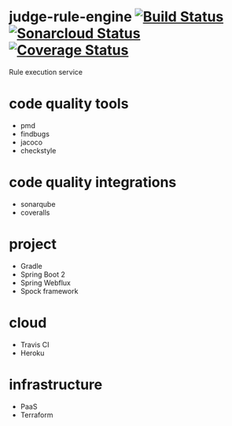 # judge-rule-engine [![Build Status](https://travis-ci.org/lapots/judge-rule-engine.svg?branch=master)](https://travis-ci.org/lapots/judge-rule-engine) [![Sonarcloud Status](https://sonarcloud.io/api/project_badges/measure?project=com.lapots.breed.judge:judge-rule-engine&metric=alert_status)](https://sonarcloud.io/dashboard?id=com.lapots.breed.judge:judge-rule-engine) [![Coverage Status](https://coveralls.io/repos/github/lapots/judge-rule-engine/badge.svg?branch=master)](https://coveralls.io/github/lapots/judge-rule-engine?branch=master)

Rule execution service

# code quality tools
- pmd
- findbugs
- jacoco
- checkstyle

# code quality integrations
- sonarqube
- coveralls

# project
- Gradle
- Spring Boot 2
- Spring Webflux
- Spock framework

# cloud
- Travis CI
- Heroku

# infrastructure
- PaaS
- Terraform
